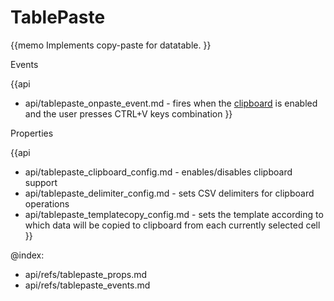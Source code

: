 TablePaste 
=============


{{memo Implements copy-paste for datatable. }}




<div class='h2'>Events</div>


{{api
- api/tablepaste_onpaste_event.md - fires when the <a href="api/tablepaste_clipboard_config.md">clipboard</a> is enabled and the user presses CTRL+V keys combination
}}


<div class='h2'>Properties</div>

{{api
- api/tablepaste_clipboard_config.md - enables/disables clipboard support
- api/tablepaste_delimiter_config.md - sets CSV delimiters for clipboard operations
- api/tablepaste_templatecopy_config.md - sets the template according to which data will be copied to clipboard from each currently selected cell
}}





@index:
- api/refs/tablepaste_props.md
- api/refs/tablepaste_events.md

